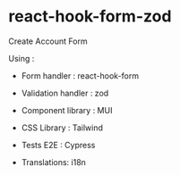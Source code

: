 # react-hook-form-zod

Create Account Form

Using :

- Form handler : react-hook-form

- Validation handler : zod

- Component library : MUI

- CSS Library : Tailwind

- Tests E2E : Cypress

- Translations: i18n
